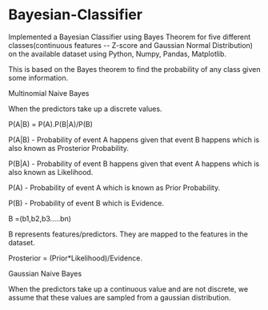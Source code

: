 # Bayesian-Classifier

Implemented a Bayesian Classifier using Bayes Theorem for five different classes(continuous features -- Z-score and Gaussian Normal Distribution) on the available dataset using Python, Numpy, Pandas, Matplotlib.

This is based on the Bayes theorem to find the probability of any class given some information.

Multinomial Naive Bayes

When the predictors take up a discrete values.

P(A|B) =  P(A).P(B|A)/P(B)

P(A|B) - Probability of event A happens given that event B happens which is also known as Prosterior Probability.

P(B|A) - Probability of event B happens given that event A happens which is also known as Likelihood.

P(A) - Probability of event A which is known as Prior Probability.

P(B) - Probability of event B which is Evidence.

B =(b1,b2,b3.....bn)

B represents features/predictors. They are mapped to the features in the dataset.

Prosterior = (Prior*Likelihood)/Evidence.

Gaussian Naive Bayes

When the predictors take up a continuous value and are not discrete, we assume that these values are sampled from a gaussian distribution. 


